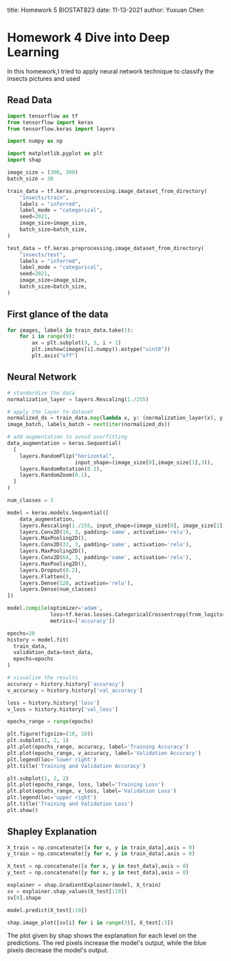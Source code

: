 title: Homework 5 BIOSTAT823
date: 11-13-2021
author: Yuxuan Chen

# Homework 4 Dive into Deep Learning

In this homework,I tried to apply neural network technique to classify the insects pictures and used 

## Read Data

```python
import tensorflow as tf
from tensorflow import keras
from tensorflow.keras import layers

import numpy as np

import matplotlib.pyplot as plt
import shap
```

```python
image_size = (300, 300)
batch_size = 30

train_data = tf.keras.preprocessing.image_dataset_from_directory(
    "insects/train",
    labels = "inferred",
    label_mode = "categorical",
    seed=2021,
    image_size=image_size,
    batch_size=batch_size,
)

test_data = tf.keras.preprocessing.image_dataset_from_directory(
    "insects/test",
    labels = "inferred",
    label_mode = "categorical",
    seed=2021,
    image_size=image_size,
    batch_size=batch_size,
)
```




## First glance of the data

```python
for images, labels in train_data.take(1):
    for i in range(9):
        ax = plt.subplot(3, 3, i + 1)
        plt.imshow(images[i].numpy().astype("uint8"))
        plt.axis("off")
```

## Neural Network

```python
# standardize the data
normalization_layer = layers.Rescaling(1./255)

# apply the layer to dataset
normalized_ds = train_data.map(lambda x, y: (normalization_layer(x), y))
image_batch, labels_batch = next(iter(normalized_ds))

# add augmentation to avoid overfitting
data_augmentation = keras.Sequential(
  [
    layers.RandomFlip("horizontal",
                      input_shape=(image_size[0],image_size[1],3)),
    layers.RandomRotation(0.1),
    layers.RandomZoom(0.1),
  ]
)

```

```python
num_classes = 3

model = keras.models.Sequential([
    data_augmentation,
    layers.Rescaling(1./255, input_shape=(image_size[0], image_size[1], 3)),
    layers.Conv2D(16, 3, padding='same', activation='relu'),
    layers.MaxPooling2D(),
    layers.Conv2D(32, 3, padding='same', activation='relu'),
    layers.MaxPooling2D(),
    layers.Conv2D(64, 3, padding='same', activation='relu'),
    layers.MaxPooling2D(),
    layers.Dropout(0.2),
    layers.Flatten(),
    layers.Dense(128, activation='relu'),
    layers.Dense(num_classes)
])
```

```python
model.compile(optimizer='adam',
              loss=tf.keras.losses.CategoricalCrossentropy(from_logits=True),
              metrics=['accuracy'])

```

```python
epochs=20
history = model.fit(
  train_data,
  validation_data=test_data,
  epochs=epochs
)
```

```python
# visualize the results
accuracy = history.history['accuracy']
v_accuracy = history.history['val_accuracy']

loss = history.history['loss']
v_loss = history.history['val_loss']

epochs_range = range(epochs)

plt.figure(figsize=(10, 10))
plt.subplot(1, 2, 1)
plt.plot(epochs_range, accuracy, label='Training Accuracy')
plt.plot(epochs_range, v_accuracy, label='Validation Accuracy')
plt.legend(loc='lower right')
plt.title('Training and Validation Accuracy')

plt.subplot(1, 2, 2)
plt.plot(epochs_range, loss, label='Training Loss')
plt.plot(epochs_range, v_loss, label='Validation Loss')
plt.legend(loc='upper right')
plt.title('Training and Validation Loss')
plt.show()

```


## Shapley Explanation
```python
X_train = np.concatenate([x for x, y in train_data],axis = 0)
y_train = np.concatenate([y for x, y in train_data],axis = 0)

X_test = np.concatenate([x for x, y in test_data],axis = 0)
y_test = np.concatenate([y for x, y in test_data],axis = 0)
```
```python
explainer = shap.GradientExplainer(model, X_train)
sv = explainer.shap_values(X_test[:10])
sv[0].shape
```
```python
model.predict(X_test[:10])
```
```python
shap.image_plot([sv[i] for i in range(3)], X_test[:3])

```
The plot given by shap shows the explanation for each level on the predictions. The red pixels increase the model's output, while the blue pixels decrease the model's output.

















